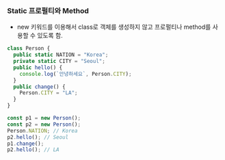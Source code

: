 ### Static 프로펄티와 Method

- new 키워드를 이용해서 class로 객체를 생성하지 않고 프로펄티나 method를 사용할 수 있도록 함.

```ts
class Person {
  public static NATION = "Korea";
  private static CITY = "Seoul";
  public hello() {
    console.log(`안녕하세요`, Person.CITY);
  }
  public change() {
    Person.CITY = "LA";
  }
}

const p1 = new Person();
const p2 = new Person();
Person.NATION; // Korea
p2.hello(); // Seoul
p1.change();
p2.hello(); // LA
```
